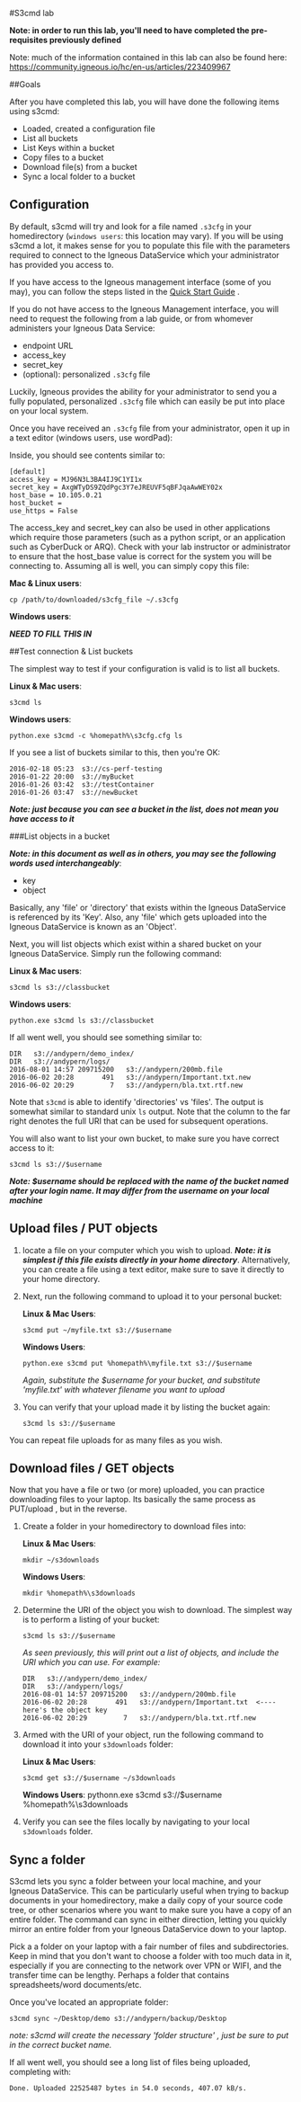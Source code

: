 #S3cmd lab

**Note: in order to run this lab, you'll need to have completed the pre-requisites previously defined**

Note: much of the information contained in this lab can also be found here: https://community.igneous.io/hc/en-us/articles/223409967


##Goals

After you have completed this lab, you will have done the following items using s3cmd:

* Loaded, created a configuration file
* List all buckets
* List Keys within a bucket
* Copy files to a bucket
* Download file(s) from a bucket
* Sync a local folder to a bucket


## Configuration

By default, s3cmd will try and look for a file named `.s3cfg` in your homedirectory (`windows users`: this location may vary).  If you will be using s3cmd a lot, it makes sense for you to populate this file with the parameters required to connect to the Igneous DataService which your administrator has provided you access to.  

If you have access to the Igneous management interface (some of you may), you can follow the steps listed in the [Quick Start Guide](https://community.igneous.io/hc/en-us/articles/223443448) .  

If you do not have access to the Igneous Management interface, you will need to request the following from a lab guide, or from whomever administers your Igneous Data Service:

* endpoint URL
* access_key
* secret_key
* (optional): personalized `.s3cfg` file

Luckily, Igneous provides the ability for your administrator to send you a fully populated, personalized `.s3cfg` file which can easily be put into place on your local system.

Once you have received an `.s3cfg` file from your administrator, open it up in a text editor (windows users, use wordPad):

Inside, you should see contents similar to:

    [default]
    access_key = MJ96N3L3BA4IJ9C1YI1x
    secret_key = AxgWTyDS9ZQdPgc3Y7eJREUVF5qBFJqaAwWEY02x
    host_base = 10.105.0.21
    host_bucket =
    use_https = False

The access_key and secret_key can also be used in other applications which require those parameters (such as a python script, or an application such as CyberDuck or ARQ).  Check with your lab instructor or administrator to ensure that the host_base value is correct for the system you will be connecting to.  Assuming all is well, you can simply copy this file:

**Mac & Linux users**:

    cp /path/to/downloaded/s3cfg_file ~/.s3cfg

**Windows users**:

***NEED TO FILL THIS IN***


##Test connection & List buckets

The simplest way to test if your configuration is valid is to list all buckets.  

**Linux & Mac users**:

    s3cmd ls

**Windows users**:

    python.exe s3cmd -c %homepath%\s3cfg.cfg ls

If you see a list of buckets similar to this, then you're OK:

    2016-02-18 05:23  s3://cs-perf-testing
    2016-01-22 20:00  s3://myBucket
    2016-01-26 03:42  s3://testContainer
    2016-01-26 03:47  s3://newBucket


***Note: just because you can see a bucket in the list, does not mean you have access to it***

###List objects in a bucket

***Note: in this document as well as in others, you may see the following words used interchangeably***:
* key
* object

Basically, any 'file' or 'directory' that exists within the Igneous DataService is referenced by its 'Key'.  Also, any 'file' which gets uploaded into the Igneous DataService is known as an 'Object'.

Next, you will list objects which exist within a shared bucket on your Igneous DataService.  Simply run the following command:

**Linux & Mac users**:

    s3cmd ls s3://classbucket

**Windows users**:

    python.exe s3cmd ls s3://classbucket

If all went well, you should see something similar to:

    DIR   s3://andypern/demo_index/
    DIR   s3://andypern/logs/
    2016-08-01 14:57 209715200   s3://andypern/200mb.file
    2016-06-02 20:28       491   s3://andypern/Important.txt.new
    2016-06-02 20:29         7   s3://andypern/bla.txt.rtf.new

Note that `s3cmd` is able to identify 'directories' vs 'files'.  The output is somewhat similar to standard unix `ls` output.  Note that the column to the far right denotes the full URI that can be used for subsequent operations.

You will also want to list your own bucket, to make sure you have correct access to it:

    s3cmd ls s3://$username

***Note: $username should be replaced with the name of the bucket named after your login name.  It may differ from the username on your local machine***



## Upload files / PUT objects

1.  locate a file on your computer which you wish to upload.  ***Note: it is simplest if this file exists directly in your home directory***.  Alternatively, you can create a file using a text editor, make sure to save it directly to your home directory.

2.  Next, run the following command to upload it to your personal bucket:

    **Linux & Mac Users**:

        s3cmd put ~/myfile.txt s3://$username

    **Windows Users**:

        python.exe s3cmd put %homepath%\myfile.txt s3://$username

    *Again, substitute the $username for your bucket, and substitute 'myfile.txt' with whatever filename you want to upload*

3.  You can verify that your upload made it by listing the bucket again:

        s3cmd ls s3://$username

You can repeat file uploads for as many files as you wish.

## Download files / GET objects

Now that you have a file or two (or more) uploaded, you can practice downloading files to your laptop.  Its basically the same process as PUT/upload , but in the reverse.

1.  Create a folder in your homedirectory to download files into:

    **Linux & Mac Users**:

        mkdir ~/s3downloads
    **Windows Users**:

        mkdir %homepath%\s3downloads

2.  Determine the URI of the object you wish to download.  The simplest way is to perform a listing of your bucket:

        s3cmd ls s3://$username

    *As seen previously, this will print out a list of objects, and include the URI which you can use.  For example:*

        DIR   s3://andypern/demo_index/
        DIR   s3://andypern/logs/
        2016-08-01 14:57 209715200   s3://andypern/200mb.file
        2016-06-02 20:28       491   s3://andypern/Important.txt  <----here's the object key
        2016-06-02 20:29         7   s3://andypern/bla.txt.rtf.new  

3.  Armed with the URI of your object, run the following command to download it into your `s3downloads` folder:

    **Linux & Mac Users**:

        s3cmd get s3://$username ~/s3downloads
    **Windows Users**:
        pythonn.exe s3cmd s3://$username %homepath%\s3downloads

4.  Verify you can see the files locally by navigating to your local `s3downloads` folder.


## Sync a folder

S3cmd lets you sync a folder between your local machine, and your Igneous DataService.  This can be particularly useful when trying to backup documents in your homedirectory, make a daily copy of your source code tree, or other scenarios where you want to make sure you have a copy of an entire folder.  The command can sync in either direction, letting you quickly mirror an entire folder from your Igneous DataService down to your laptop.

Pick a  a folder on your laptop with a fair number of files and subdirectories.  Keep in mind that  you don't want to choose a folder with too much data in it, especially if you are connecting to the network over VPN or WIFI, and the transfer time can be lengthy.  Perhaps a folder that contains spreadsheets/word documents/etc.

Once you've located an appropriate folder:


    s3cmd sync ~/Desktop/demo s3://andypern/backup/Desktop

*note: s3cmd will create the necessary 'folder structure' , just be sure to put in the correct bucket name.*

If all went well, you should see a long list of files being uploaded, completing with:

    Done. Uploaded 22525487 bytes in 54.0 seconds, 407.07 kB/s.
